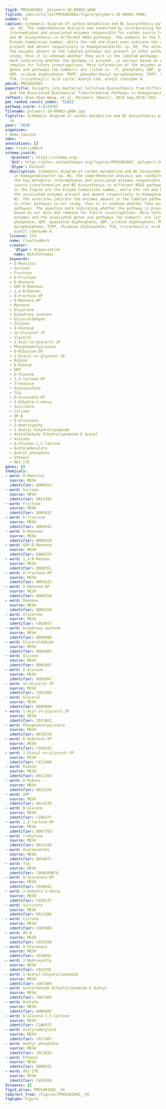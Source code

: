 ```yaml
---
figid: PMC6403882__polymers-10-00963-g006
figlink: /pmc/articles/PMC6403882/figure/polymers-10-00963-f006/
number: F6
caption: Schematic diagram of carbon metabolism and BC biosynthesis pathways in Komagataeibacter
  sp. W1. The comprehensive analysis was conducted by incorporating the key metabolic
  intermediates and associated enzymes responsible for carbon source transformation
  and BC biosynthesis in different KEGG pathways. The numbers in the figure are the
  Enzyme Commission number, while the red and black ones indicate the associated enzymes
  present and absent respectively in Komagataeibacter sp. W1. The asterisks indicate
  the enzymes absent in the labeled pathways but present in other pathways in our
  study, thus it is unknown whether they work in the labeled pathways. The question
  mark indicating whether the pathway is present, is unclear based on our data and
  remains for future investigations. More information of the enzymes and the associated
  genes and pathways (ko numbers) are listed in . P, phosphate; GDP, guanosine diphosphate;
  UDP, uridine diphosphate; PRPP, phosphoribosyl pyrophosphate; ThPP, thiamine diphosphate;
  TCA, tricarboxylic acid cycle; Acetyl-CoA, acetyl coenzyme A.
pmcid: PMC6403882
papertitle: Insights into Bacterial Cellulose Biosynthesis from Different Carbon Sources
  and the Associated Biochemical Transformation Pathways in Komagataeibacter sp. W1.
reftext: Shan-Shan Wang, et al. Polymers (Basel). 2018 Sep;10(9):963.
pmc_ranked_result_index: '52821'
pathway_score: 0.8143582
filename: polymers-10-00963-g006.jpg
figtitle: Schematic diagram of carbon metabolism and BC biosynthesis pathways in Komagataeibacter
  sp
year: '2018'
organisms:
- Homo sapiens
ndex: ''
annotations: []
seo: CreativeWork
schema-jsonld:
  '@context': https://schema.org/
  '@id': https://pfocr.wikipathways.org/figures/PMC6403882__polymers-10-00963-g006.html
  '@type': Dataset
  description: Schematic diagram of carbon metabolism and BC biosynthesis pathways
    in Komagataeibacter sp. W1. The comprehensive analysis was conducted by incorporating
    the key metabolic intermediates and associated enzymes responsible for carbon
    source transformation and BC biosynthesis in different KEGG pathways. The numbers
    in the figure are the Enzyme Commission number, while the red and black ones indicate
    the associated enzymes present and absent respectively in Komagataeibacter sp.
    W1. The asterisks indicate the enzymes absent in the labeled pathways but present
    in other pathways in our study, thus it is unknown whether they work in the labeled
    pathways. The question mark indicating whether the pathway is present, is unclear
    based on our data and remains for future investigations. More information of the
    enzymes and the associated genes and pathways (ko numbers) are listed in . P,
    phosphate; GDP, guanosine diphosphate; UDP, uridine diphosphate; PRPP, phosphoribosyl
    pyrophosphate; ThPP, thiamine diphosphate; TCA, tricarboxylic acid cycle; Acetyl-CoA,
    acetyl coenzyme A.
  license: CC0
  name: CreativeWork
  creator:
    '@type': Organization
    name: WikiPathways
  keywords:
  - D-Mannitol
  - Sucrose
  - Fructose
  - D-Fructose
  - D-Mannose
  - GDP-D-Mannose
  - 1,4-B-Mannan
  - D-Fructose-6P
  - D-Mannose-6P
  - Mannose
  - Glycerone
  - Didydroxy acetone
  - Glyceraldehyde
  - Glucose
  - D-Glucose
  - Sn-Glycerol-3P
  - Glycerol
  - 1-Acyl-sn-glycerol-3P
  - Phosphoenolpyruvate
  - D-Ribulose-5P
  - 2-Diacyl-sn-glycerol-3P
  - Ribose
  - D-Ribose
  - UDP
  - D-Glucono
  - 1,5-lactone-6P
  - Trehalose
  - Oxaloacetate
  - TCA
  - D-Gluconate-6P
  - 2-Dehydro-3-deoxy
  - Succinate
  - Citrate
  - OH A
  - D-Gluconate
  - 2-Nudroxyethy
  - S-Acetyl-dihydrolipoamide
  - Acetaldehyde Dihydrolipoamide-E Acetyl
  - Acetate
  - D-Glucono-1,5-lactone
  - Acetyladenylate
  - Acetyl phosphate
  - Ethanol
  - 961'ITE
genes: []
chemicals:
- word: D-Mannitol
  source: MESH
  identifier: D008353
- word: Sucrose
  source: MESH
  identifier: D013395
- word: Fructose
  source: MESH
  identifier: D005632
- word: D-Fructose
  source: MESH
  identifier: D005632
- word: D-Mannose
  source: MESH
  identifier: D008358
- word: GDP-D-Mannose
  source: MESH
  identifier: D006155
- word: 1,4-B-Mannan
  source: MESH
  identifier: D008351
- word: D-Fructose-6P
  source: MESH
  identifier: D005632
- word: D-Mannose-6P
  source: MESH
  identifier: D008358
- word: Mannose
  source: MESH
  identifier: D008358
- word: Glycerone
  source: MESH
  identifier: C003037
- word: Didydroxy acetone
  source: MESH
  identifier: D000096
- word: Glyceraldehyde
  source: MESH
  identifier: D005985
- word: Glucose
  source: MESH
  identifier: D005947
- word: D-Glucose
  source: MESH
  identifier: D005947
- word: Sn-Glycerol-3P
  source: MESH
  identifier: C063388
- word: Glycerol
  source: MESH
  identifier: D005990
- word: 1-Acyl-sn-glycerol-3P
  source: MESH
  identifier: C032881
- word: Phosphoenolpyruvate
  source: MESH
  identifier: D010728
- word: D-Ribulose-5P
  source: MESH
  identifier: C100182
- word: 2-Diacyl-sn-glycerol-3P
  source: MESH
  identifier: C411808
- word: Ribose
  source: MESH
  identifier: D012266
- word: D-Ribose
  source: MESH
  identifier: D012266
- word: UDP
  source: MESH
  identifier: D014530
- word: D-Glucono
  source: MESH
  identifier: C106477
- word: 1,5-lactone-6P
  source: MESH
  identifier: D007783
- word: Trehalose
  source: MESH
  identifier: D014199
- word: Oxaloacetate
  source: MESH
  identifier: D010071
- word: TCA
  source: MESH
  identifier: C000589078
- word: D-Gluconate-6P
  source: MESH
  identifier: C030691
- word: 2-Dehydro-3-deoxy
  source: MESH
  identifier: C036137
- word: Succinate
  source: MESH
  identifier: D013386
- word: Citrate
  source: MESH
  identifier: C102006
- word: OH A
  source: MESH
  identifier: C031356
- word: D-Gluconate
  source: MESH
  identifier: C030691
- word: 2-Nudroxyethy
  source: MESH
  identifier: C021591
- word: S-Acetyl-dihydrolipoamide
  source: MESH
  identifier: C007409
- word: Acetaldehyde Dihydrolipoamide-E Acetyl
  source: MESH
  identifier: C007409
- word: Acetate
  source: MESH
  identifier: D000085
- word: D-Glucono-1,5-lactone
  source: MESH
  identifier: C106477
- word: Acetyladenylate
  source: MESH
  identifier: C017987
- word: Acetyl phosphate
  source: MESH
  identifier: C011632
- word: Ethanol
  source: MESH
  identifier: D000431
- word: 961'ITE
  source: MESH
  identifier: C495410
diseases: []
figid_alias: PMC6403882__F6
redirect_from: /figures/PMC6403882__F6
figtype: Figure
---
```


